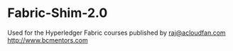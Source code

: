 # Fabric-Shim-2.0
Used for the Hyperledger Fabric courses published by raj@acloudfan.com   http://www.bcmentors.com
